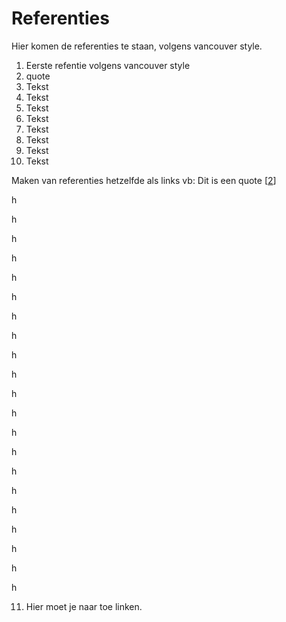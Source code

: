 # Referenties

Hier komen de referenties te staan, volgens vancouver style.

1. Eerste refentie volgens vancouver style
2. quote
3. Tekst
4. Tekst
5. Tekst
6. Tekst
7. Tekst
8. Tekst
9. Tekst
10. Tekst

Maken van referenties hetzelfde als links vb: 
Dit is een quote [[2](/referenties.md)]

h

h


h


h


h


h

h

h

h

h

h

h

h

h

h

h

h

h

h

h

h

11. Hier moet je naar toe linken.


